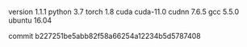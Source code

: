 version 1.1.1
python 3.7
torch 1.8
cuda cuda-11.0
cudnn 7.6.5
gcc 5.5.0
ubuntu 16.04

commit b227251be5abb82f58a66254a12234b5d5787408